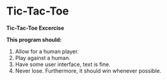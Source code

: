 Tic-Tac-Toe
===========
**Tic-Tac-Toe Excercise**


**This program should:**  
1. Allow for a human player.  
2. Play against a human.  
3. Have some user interface, text is fine.  
4. Never lose. Furthermore, it should win whenever possible.  
